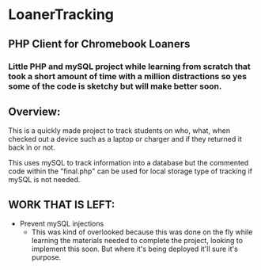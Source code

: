 # LoanerTracking

## PHP Client for Chromebook Loaners

### Little PHP and mySQL project while learning from scratch that took a short amount of time with a million distractions so yes some of the code is sketchy but will make better soon.

## Overview:
This is a quickly made project to track students on who, what, when checked out a device such as a laptop or charger and if they returned it back in or not.

This uses mySQL to track information into a database but the commented code within the "final.php" can be used for local storage type of tracking if mySQL is not needed. 


## WORK THAT IS LEFT:
- Prevent mySQL injections
  - This was kind of overlooked because this was done on the fly while learning the materials needed to complete the project, looking to implement this soon. But where it's being deployed it'll sure it's purpose.
